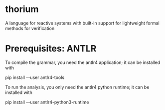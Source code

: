 # thorium
A language for reactive systems with built-in support for lightweight formal methods for verification

# Prerequisites: ANTLR 

To compile the grammar, you need the antlr4 application; it can be installed with

pip install --user antlr4-tools

To run the analysis, you only need the antlr4 python runtime; it can be installed with

pip install --user antlr4-python3-runtime

